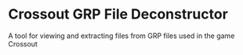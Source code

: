 # Crossout GRP File Deconstructor
A tool for viewing and extracting files from GRP files used in the game Crossout
